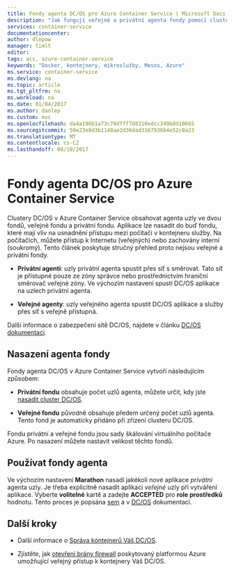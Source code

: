 ```yaml
---
title: Fondy agenta DC/OS pro Azure Container Service | Microsoft Docs
description: "Jak fungují veřejné a privátní agenta fondy pomocí clusteru služby Azure Container Service DC/OS"
services: container-service
documentationcenter: 
author: dlepow
manager: timlt
editor: 
tags: acs, azure-container-service
keywords: "Docker, kontejnery, mikroslužby, Mesos, Azure"
ms.service: container-service
ms.devlang: na
ms.topic: article
ms.tgt_pltfrm: na
ms.workload: na
ms.date: 01/04/2017
ms.author: danlep
ms.custom: mvc
ms.openlocfilehash: da4a196b1a73c78dfff7d8310edcc349b8d10665
ms.sourcegitcommit: 50e23e8d3b1148ae2d36dad3167936b4e52c8a23
ms.translationtype: MT
ms.contentlocale: cs-CZ
ms.lasthandoff: 08/18/2017
---
```

# <a name="dcos-agent-pools-for-azure-container-service"></a>Fondy agenta DC/OS pro Azure Container Service
Clustery DC/OS v Azure Container Service obsahovat agenta uzly ve dvou fondů, veřejné fondu a privátní fondu. Aplikace lze nasadit do buď fondu, které mají vliv na usnadnění přístupu mezi počítači v kontejneru služby. Na počítačích, můžete přístup k Internetu (veřejných) nebo zachovány interní (soukromý). Tento článek poskytuje stručný přehled proto nejsou veřejné a privátní fondy.


* **Privátní agenti**: uzly privátní agenta spustit přes síť s směrovat. Tato síť je přístupné pouze ze zóny správce nebo prostřednictvím hraniční směrovač veřejné zóny. Ve výchozím nastavení spustí DC/OS aplikace na uzlech privátní agenta. 

* **Veřejné agenty**: uzly veřejného agenta spustit DC/OS aplikace a služby přes síť s veřejně přístupná. 

Další informace o zabezpečení sítě DC/OS, najdete v článku [DC/OS dokumentaci](https://dcos.io/docs/1.7/administration/securing-your-cluster/).

## <a name="deploy-agent-pools"></a>Nasazení agenta fondy

Fondy agenta DC/OS v Azure Container Service vytvoří následujícím způsobem:

* **Privátní fondu** obsahuje počet uzlů agenta, můžete určit, kdy jste [nasadit cluster DC/OS](container-service-deployment.md). 

* **Veřejné fondu** původně obsahuje předem určený počet uzlů agenta. Tento fond je automaticky přidáno při zřízení clusteru DC/OS.

Fondu privátní a veřejné fondu jsou sady škálování virtuálního počítače Azure. Po nasazení můžete nastavit velikost těchto fondů.

## <a name="use-agent-pools"></a>Používat fondy agenta
Ve výchozím nastavení **Marathon** nasadí jakékoli nové aplikace *privátní* agenta uzly. Je třeba explicitně nasadit aplikaci *veřejné* uzly při vytváření aplikace. Vyberte **volitelné** kartě a zadejte **ACCEPTED** pro **role prostředků** hodnotu. Tento proces je popsána [sem](container-service-mesos-marathon-ui.md#deploy-a-docker-formatted-container) a v [DC/OS](https://dcos.io/docs/1.7/administration/installing/custom/create-public-agent/) dokumentaci.

## <a name="next-steps"></a>Další kroky
* Další informace o [Správa kontejnerů Váš DC/OS](container-service-mesos-marathon-ui.md).

* Zjistěte, jak [otevření brány firewall](container-service-enable-public-access.md) poskytovaný platformou Azure umožňující veřejný přístup k kontejnery Váš DC/OS.

